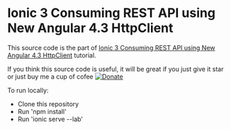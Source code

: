 # Ionic 3 Consuming REST API using New Angular 4.3 HttpClient

This source code is the part of [Ionic 3 Consuming REST API using New Angular 4.3 HttpClient](https://www.djamware.com/post/59924f9080aca768e4d2b12e/ionic-3-consuming-rest-api-using-new-angular-43-httpclient) tutorial.

If you think this source code is useful, it will be great if you just give it star or just buy me a cup of cofee [![Donate](https://img.shields.io/badge/Donate-PayPal-green.svg)](https://www.paypal.com/cgi-bin/webscr?cmd=_s-xclick&hosted_button_id=Q5WK24UVWUGBN)

To run locally:
* Clone this repository
* Run 'npm install'
* Run 'ionic serve --lab'
